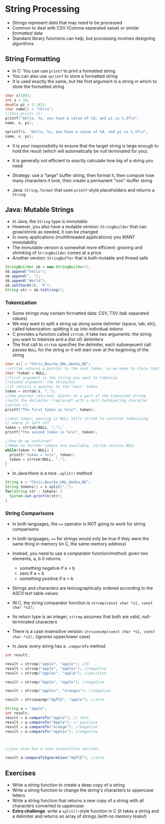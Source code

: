 
# String Processing

* Strings represent *data* that may need to be processed
* Common to deal with CSV (Comma separated value) or similar *formatted* data
* Standard library functions can help, but processing involves designing algorithms

## String Formatting

* In C: You can use `printf` to print a formatted string
* You can also use `sprintf` to store a formatted string
* It is used exactly the same, but hte first argument is a string in which to store the formatted string

```c
char s[100];
int x = 10;
double pi = 3.1415
char name[] = "Chris";
//this prints it:
printf("Hello, %s, you have a value of %d, and pi is %.3f\n",
name, x, pi);

sprintf(s, "Hello, %s, you have a value of %d, and pi is %.3f\n",
name, x, pi);

```

* It is *your* responsibility to ensure that the target string is large enough to hold the result (which will automatically be null terminated for you).
* It is generally not efficient to exactly calculate how big of a string you need
* Strategy: use a "large" buffer string, then format it, then compute how many characters it took, then create a permanent "non"-buffer string

* Java: `String.format` that uses `printf`-style placeholders and returns a `String`

## Java: Mutable Strings

* In Java, the `String` type is *immutable*
* However, you also have a mutable version: `StringBuilder` that can grow/shrink as needed, it can be changed
* In many applications (multithreaded applications) you WANT immutability
* The immutable version is somewhat more efficient; growing and shrinking of `StringBuilder` comes at a price
* Another version: `StringBuffer` that is both mutable and thread safe

```java
StringBuilder sb = new StringBuilder();
sb.append("hello");
sb.append(", ");
sb.append("World");
sb.setCharAt(0, 'H');
String str = sb.toString();
```

### Tokenization

* Some strings may contain formatted data: CSV, TSV (tab separated values)
* We may want to split a string up along some delimiter (space, tab, etc), called tokenization: splitting it up into individual *tokens*
* C provides a function called `strtok`, it take two arguments: the string you want to tokenize and a (list of) *delimiters*
* The first call to `strtok` specifies the delimiter, each subseqeuent call passes `NULL` for the string or it will start over at the beginning of the string

```c
char s[] = "Chris,Bourke,UNL,Omaha,NE";
//strtok returns a pointer to the next token, so we need to store that:
char *token = NULL;
//first argument is the string you want to tokenize
//second argument: the delimiter
//it returns a pointer to the "next' token
token = strtok(s, ",");
//the pointer returned, points to a part of the tokenized string
//with the delimiter *replaced* with a null termianting character
//print it:
printf("The first token is %s\n", token);

//next token: passing in NULL tells strtok to continue tokenizing
// where it left off
token = strtok(NULL, ",");`
printf("the second token is %s\n", token);

//how do we continue?
//When no further tokens are available, strtok returns NULL
while(token != NULL) {
  printf("token = %s\n", token);
  token = strtok(NULL, ",");
}
```

* In Java:there is a nice `.split()` method

```java
String s = "Chris,Bourke,UNL,Omaha,NE";
String tokens[] = s.split(",");
for(String str : tokens) {
  System.out.println(str);
}

```

### String Comparisons

* In both languages, the `==` operator is NOT going to work for string comparisons
* In both languages, `==` for strings would only be true if they were the same thing in memory (in C, the same memory address)
* Instead, you need to use a *comparator* function/method: given two elements, a, b it returns:
	* *something* negative if a < b
	* zero if a = b
	* *something* positive if a > b
* Strings and characters are lexicographically ordered according to the ASCII text table values
* IN C, the string comparator function is `strcmp(const char *s1, const char *s2);`
* Its return type is an integer, `strcmp` assumes that both are valid, null-terminated characters
* There is a case insensitive version: `strcasecmp(const char *s1, const char *s2);` (ignores upper/lower case)

* In Java: every string has a `.compareTo` method

```c
int result;

result = strcmp("apple", "apple"); //0
result = strcmp("apple", "apples"); //negative
result = strcmp("apples", "apple"); //positive

result = strcmp("Apple", "apple"); //negative

result = strcmp("apples", "oranges"); //negative

result = strcasecmp("ApPlE", "apple"); //zero
```

```java
String a = "apple";
int result;
result = a.compareTo("apple"); // zero
result = a.compareTo("Apple"); // positive
result = a.compareTo("orange"); //negative
result = a.compareTo("apples"); //negative



//java also has a case insensitive version:

result a.compareToIgnoreCase("ApPlE"); //zero

```

## Exercises

* Write a string function to create a deep copy of a string
* Write a string function to change the string's characters to uppercase letters
* Write a string function that returns a new copy of a string with all characters converted to uppercase
* **Extra challenge**: write a `split()`-style function in C (it takes a string and a delimiter and returns an array of strings (*with no memory leaks!*)

```text
















```
